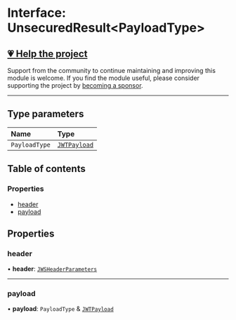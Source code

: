 # Interface: UnsecuredResult<PayloadType\>

## [💗 Help the project](https://github.com/sponsors/panva)

Support from the community to continue maintaining and improving this module is welcome. If you find the module useful, please consider supporting the project by [becoming a sponsor](https://github.com/sponsors/panva).

---

## Type parameters

| Name | Type |
| :------ | :------ |
| `PayloadType` | [`JWTPayload`](types.JWTPayload.md) |

## Table of contents

### Properties

- [header](jwt_unsecured.UnsecuredResult.md#header)
- [payload](jwt_unsecured.UnsecuredResult.md#payload)

## Properties

### header

• **header**: [`JWSHeaderParameters`](types.JWSHeaderParameters.md)

___

### payload

• **payload**: `PayloadType` & [`JWTPayload`](types.JWTPayload.md)
